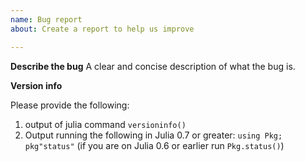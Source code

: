 ```yaml
---
name: Bug report
about: Create a report to help us improve

---
```


**Describe the bug**
A clear and concise description of what the bug is.

**Version info**

Please provide the following:

1. output of julia command `versioninfo()`
2. Output running the following in Julia 0.7 or greater: `using Pkg; pkg"status"` (if you are on Julia 0.6 or earlier run `Pkg.status()`)
